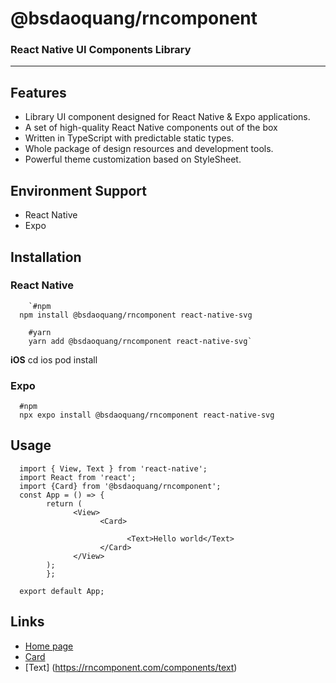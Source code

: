 # @bsdaoquang/rncomponent

### React Native UI Components Library

---

## Features

- Library UI component designed for React Native & Expo applications.
- A set of high-quality React Native components out of the box
- Written in TypeScript with predictable static types.
- Whole package of design resources and development tools.
- Powerful theme customization based on StyleSheet.

## Environment Support

- React Native
- Expo

## Installation

### React Native

        `#npm
      npm install @bsdaoquang/rncomponent react-native-svg

        #yarn
        yarn add @bsdaoquang/rncomponent react-native-svg`

**iOS**
cd ios
pod install

### Expo

      #npm
      npx expo install @bsdaoquang/rncomponent react-native-svg

## Usage

      import { View, Text } from 'react-native';
      import React from 'react';
      import {Card} from '@bsdaoquang/rncomponent';
      const App = () => {
            return (
                  <View>
                        <Card>

                              <Text>Hello world</Text>
                        </Card>
                  </View>
            );
            };

      export default App;

## Links

- [Home page](https://rncomponent.com)
- [Card](https://rncomponent.com/components/card)
- [Text] (https://rncomponent.com/components/text)
